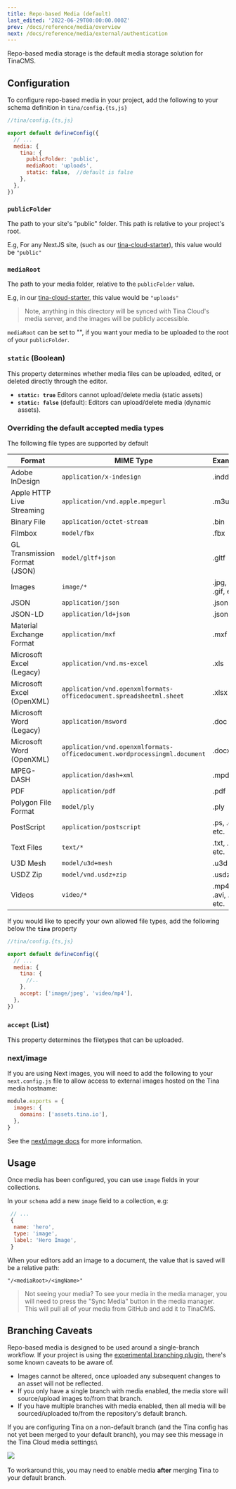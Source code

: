 ```yaml
---
title: Repo-based Media (default)
last_edited: '2022-06-29T00:00:00.000Z'
prev: /docs/reference/media/overview
next: /docs/reference/media/external/authentication
---
```


Repo-based media storage is the default media storage solution for TinaCMS.

## Configuration

To configure repo-based media in your project, add the following to your schema definition in `tina/config.{ts,js}`

```javascript
//tina/config.{ts,js}

export default defineConfig({
  // ...
  media: {
    tina: {
      publicFolder: 'public',
      mediaRoot: 'uploads',
      static: false,  //default is false
    },
  },
})
```

### `publicFolder`

The path to your site's "public" folder. This path is relative to your project's root.

E.g, For any NextJS site, (such as our [tina-cloud-starter](https://github.com/tinacms/tina-cloud-starter/tree/main/public)), this value would be `"public"`

### `mediaRoot`

The path to your media folder, relative to the `publicFolder` value.

E.g, in our [tina-cloud-starter](https://github.com/tinacms/tina-cloud-starter/tree/main/public), this value would be `"uploads"`

> Note, anything in this directory will be synced with Tina Cloud's media server, and the images will be publicly accessible.

`mediaRoot` can be set to "", if you want your media to be uploaded to the root of your `publicFolder`.

### `static` (Boolean)

This property determines whether media files can be uploaded, edited, or deleted directly through the editor.

* **`static: true`** Editors cannot upload/delete media (static assets)
* **`static: false`** (default): Editors can upload/delete media (dynamic assets).

### Overriding the default accepted media types
The following file types are supported by default

| Format                                                     | MIME Type                                                    | Examples                       |
|------------------------------------------------------------|--------------------------------------------------------------|--------------------------------|
| Adobe InDesign                                             | `application/x-indesign`                                     | .indd                          |
| Apple HTTP Live Streaming                                  | `application/vnd.apple.mpegurl`                              | .m3u8                          |
| Binary File                                                | `application/octet-stream`                                   | .bin                           |
| Filmbox                                                    | `model/fbx`                                                  | .fbx                           |
| GL Transmission Format (JSON)                              | `model/gltf+json`                                            | .gltf                          |
| Images                                                     | `image/*`                                                    | .jpg, .png, .gif, etc.         |
| JSON                                                       | `application/json`                                           | .json                          |
| JSON-LD                                                    | `application/ld+json`                                        | .jsonld                        |
| Material Exchange Format                                   | `application/mxf`                                            | .mxf                           |
| Microsoft Excel (Legacy)                                   | `application/vnd.ms-excel`                                   | .xls                           |
| Microsoft Excel (OpenXML)                                  | `application/vnd.openxmlformats-officedocument.spreadsheetml.sheet` | .xlsx                          |
| Microsoft Word (Legacy)                                    | `application/msword`                                         | .doc                           |
| Microsoft Word (OpenXML)                                   | `application/vnd.openxmlformats-officedocument.wordprocessingml.document` | .docx                          |
| MPEG-DASH                                                  | `application/dash+xml`                                       | .mpd                           |
| PDF                                                        | `application/pdf`                                            | .pdf                           |
| Polygon File Format                                        | `model/ply`                                                  | .ply                           |
| PostScript                                                 | `application/postscript`                                     | .ps, .eps, etc.                |
| Text Files                                                 | `text/*`                                                     | .txt, .md, etc.                |
| U3D Mesh                                                   | `model/u3d+mesh`                                             | .u3d                           |
| USDZ Zip                                                   | `model/vnd.usdz+zip`                                         | .usdz                          |
| Videos                                                     | `video/*`                                                    | .mp4, .avi, .mkv, etc.         |


If you would like to specify your own allowed file types, add the following below the  **`tina`** property

```javascript
//tina/config.{ts,js}

export default defineConfig({
  // ...
  media: {
    tina: {
      //..
    },
    accept: ['image/jpeg', 'video/mp4'],
  },
})
```

### `accept` (List<String>)

This property determines the filetypes that can be uploaded.

### next/image

If you are using Next images, you will need to add the following to your `next.config.js` file to allow access to external images hosted on the Tina media hostname:

```javascript
module.exports = {
  images: {
    domains: ['assets.tina.io'],
  },
}
```

See the [next/image docs](https://nextjs.org/docs/api-reference/next/image#domains) for more information.

## Usage

Once media has been configured, you can use `image` fields in your collections.

In your `schema` add a new `image` field to a collection, e.g:

```javascript
 // ...
 {
  name: 'hero',
  type: 'image',
  label: 'Hero Image',
 }
```

When your editors add an image to a document, the value that is saved will be a relative path:

`"/<mediaRoot>/<imgName>"`

> Not seeing your media? To see your media in the media manager, you will need to press the "Sync Media" button in the media manager. This will pull all of your media from GitHub and add it to TinaCMS.

## Branching Caveats

Repo-based media is designed to be used around a single-branch workflow. If your project is using the [experimental branching plugin](https://github.com/tinacms/tinacms/tree/main/packages/%40tinacms/toolkit/src/plugins/branch-switcher), there's some known caveats to be aware of.

* Images cannot be altered, once uploaded any subsequent changes to an asset will not be reflected.
* If you only have a single branch with media enabled, the media store will source/upload images to/from that branch.
* If you have multiple branches with media enabled, then all media will be sourced/uploaded to/from the repository's default branch.

If you are configuring Tina on a non-default branch (and the Tina config has not yet been merged to your default branch), you may see this message in the Tina Cloud media settings:\\

![](https://res.cloudinary.com/forestry-demo/image/upload/v1688478218/tina-io/docs/media-not-configured_lnr5lw.png)\
\
To workaround this, you may need to enable media **after** merging Tina to your default branch.
